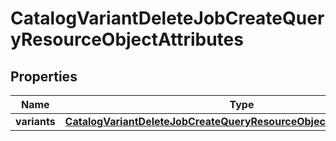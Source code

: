 # CatalogVariantDeleteJobCreateQueryResourceObjectAttributes

## Properties
Name | Type | Description | Notes
------------ | ------------- | ------------- | -------------
**variants** | [**CatalogVariantDeleteJobCreateQueryResourceObjectAttributesVariants**](CatalogVariantDeleteJobCreateQueryResourceObjectAttributesVariants.md) |  | 
